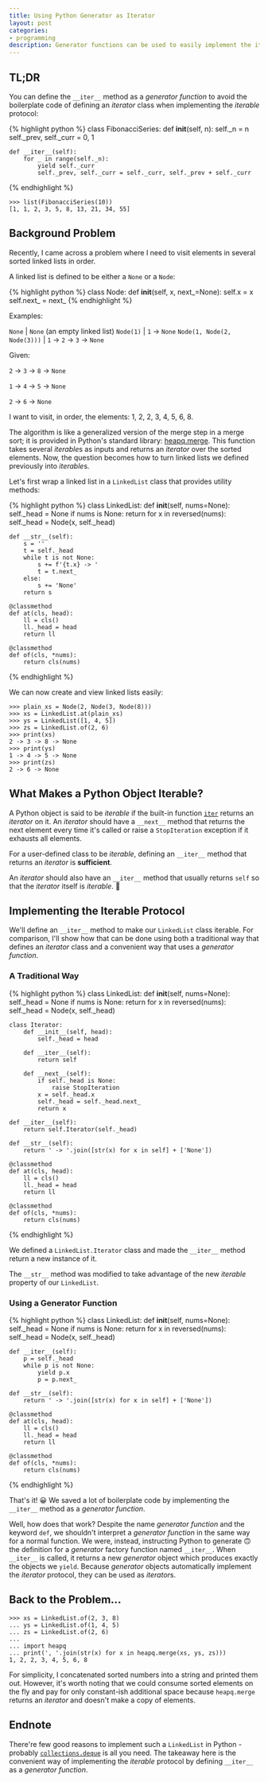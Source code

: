 ```yaml
---
title: Using Python Generator as Iterator
layout: post
categories:
- programming
description: Generator functions can be used to easily implement the iterable protocol.
---
```


## TL;DR

You can define the `__iter__` method as a *generator function* to avoid the boilerplate code of defining an *iterator* class when implementing the *iterable* protocol:

{% highlight python %}
class FibonacciSeries:
    def __init__(self, n):
        self._n = n
        self._prev, self._curr = 0, 1

    def __iter__(self):
        for _ in range(self._n):
            yield self._curr
            self._prev, self._curr = self._curr, self._prev + self._curr
{% endhighlight %}

```
>>> list(FibonacciSeries(10))
[1, 1, 2, 3, 5, 8, 13, 21, 34, 55]
```

## Background Problem

Recently, I came across a problem where I need to visit elements in several sorted linked lists in order.

A linked list is defined to be either a `None` or a `Node`:

{% highlight python %}
class Node:
    def __init__(self, x, next_=None):
        self.x = x
        self.next_ = next_
{% endhighlight %}

Examples:

`None` | `None` (an empty linked list)
`Node(1)` | `1` -> `None`
`Node(1, Node(2, Node(3)))` | `1` -> `2` -> `3` -> `None`

Given:

`2` -> `3` -> `8` -> `None`

`1` -> `4` -> `5` -> `None`

`2` -> `6` -> `None`

I want to visit, in order, the elements: 1, 2, 2, 3, 4, 5, 6, 8.

The algorithm is like a generalized version of the merge step in a merge sort; it is provided in Python's standard library: [heapq.merge](https://docs.python.org/3/library/heapq.html?highlight=heapq#heapq.merge). This function takes several *iterable*s as inputs and returns an *iterator* over the sorted elements. Now, the question becomes how to turn linked lists we defined previously into *iterable*s.

Let's first wrap a linked list in a `LinkedList` class that provides utility methods:

{% highlight python %}
class LinkedList:
    def __init__(self, nums=None):
        self._head = None
        if nums is None:
            return
        for x in reversed(nums):
            self._head = Node(x, self._head)
    
    def __str__(self):
        s = ''
        t = self._head
        while t is not None:
            s += f'{t.x} -> '
            t = t.next_
        else:
            s += 'None'
        return s

    @classmethod
    def at(cls, head):
        ll = cls()
        ll._head = head
        return ll

    @classmethod
    def of(cls, *nums):
        return cls(nums)
{% endhighlight %}

We can now create and view linked lists easily:

```
>>> plain_xs = Node(2, Node(3, Node(8)))
>>> xs = LinkedList.at(plain_xs)
>>> ys = LinkedList([1, 4, 5])
>>> zs = LinkedList.of(2, 6)
>>> print(xs)
2 -> 3 -> 8 -> None
>>> print(ys)
1 -> 4 -> 5 -> None
>>> print(zs)
2 -> 6 -> None
```

## What Makes a Python Object Iterable?

A Python object is said to be *iterable* if the built-in function [`iter`](https://docs.python.org/3/library/functions.html#iter) returns an *iterator* on it. An *iterator* should have a `__next__` method that returns the next element every time it's called or raise a `StopIteration` exception if it exhausts all elements.

For a user-defined class to be *iterable*, defining an `__iter__` method that returns an *iterator* is __sufficient__.

An *iterator* should also have an `__iter__` method that usually returns `self` so that the *iterator* itself is *iterable*. 🤔

## Implementing the Iterable Protocol

We'll define an `__iter__` method to make our `LinkedList` class iterable. For comparison, I'll show how that can be done using both a traditional way that defines an *iterator* class and a convenient way that uses a *generator function*.

### A Traditional Way

{% highlight python %}
class LinkedList:
    def __init__(self, nums=None):
        self._head = None
        if nums is None:
            return
        for x in reversed(nums):
            self._head = Node(x, self._head)

    class Iterator:
        def __init__(self, head):
            self._head = head

        def __iter__(self):
            return self

        def __next__(self):
            if self._head is None:
                raise StopIteration
            x = self._head.x
            self._head = self._head.next_
            return x

    def __iter__(self):
        return self.Iterator(self._head)

    def __str__(self):
        return ' -> '.join([str(x) for x in self] + ['None'])

    @classmethod
    def at(cls, head):
        ll = cls()
        ll._head = head
        return ll

    @classmethod
    def of(cls, *nums):
        return cls(nums)
{% endhighlight %}

We defined a `LinkedList.Iterator` class and made the `__iter__` method return a new instance of it.

The `__str__` method was modified to take advantage of the new *iterable* property of our `LinkedList`.

### Using a Generator Function

{% highlight python %}
class LinkedList:
    def __init__(self, nums=None):
        self._head = None
        if nums is None:
            return
        for x in reversed(nums):
            self._head = Node(x, self._head)

    def __iter__(self):
        p = self._head
        while p is not None:
            yield p.x
            p = p.next_

    def __str__(self):
        return ' -> '.join([str(x) for x in self] + ['None'])

    @classmethod
    def at(cls, head):
        ll = cls()
        ll._head = head
        return ll

    @classmethod
    def of(cls, *nums):
        return cls(nums)
{% endhighlight %}

That's it! 😀 We saved a lot of boilerplate code by implementing the `__iter__` method as a *generator function*.

Well, how does that work? Despite the name *generator function* and the keyword `def`, we shouldn't interpret a *generator function* in the same way for a normal function. We were, instead, instructing Python to generate 🙃 the definition for a *generator* factory function named `__iter__`. When `__iter__` is called, it returns a new *generator* object which produces exactly the objects we `yield`. Because *generator* objects automatically implement the *iterator* protocol, they can be used as *iterator*s.

## Back to the Problem...

```
>>> xs = LinkedList.of(2, 3, 8)
... ys = LinkedList.of(1, 4, 5)
... zs = LinkedList.of(2, 6)
... 
... import heapq
... print(', '.join(str(x) for x in heapq.merge(xs, ys, zs)))
1, 2, 2, 3, 4, 5, 6, 8
```

For simplicity, I concatenated sorted numbers into a string and printed them out. However, it's worth noting that we could consume sorted elements on the fly and pay for only constant-ish additional space because `heapq.merge` returns an *iterator* and doesn't make a copy of elements.

## Endnote

There're few good reasons to implement such a `LinkedList` in Python - probably [`collections.deque`](https://docs.python.org/3/library/collections.html#deque-objects) is all you need. The takeaway here is the convenient way of implementing the *iterable* protocol by defining `__iter__` as a *generator function*.
